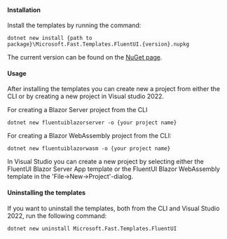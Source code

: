 #### Installation
Install the templates by running the command:
```
dotnet new install {path to package}\Microsoft.Fast.Templates.FluentUI.{version}.nupkg
```
The current version can be found on the [NuGet page](https://www.nuget.org/packages/Microsoft.Fast.Templates.FluentUI/). 

#### Usage
After installing the templates you can create new a project from either the CLI or by creating a new project in Visual studio 2022. 

For creating a Blazor Server project from the CLI 
```
dotnet new fluentuiblazorserver -o {your project name}
``` 
For creating a Blazor WebAssembly project from the CLI:
```
dotnet new fluentuiblazorwasm -o {your project name}
``` 
In Visual Studio you can create a new project by selecting either the FluentUI Blazor Server App template or the FluentUI Blazor WebAssembly template in the 'File->New->Project'-dialog.

#### Uninstalling the templates
If you want to uninstall the templates, both from the CLI and Visual Studio 2022,  run the following command:
```
dotnet new uninstall Microsoft.Fast.Templates.FluentUI
```
